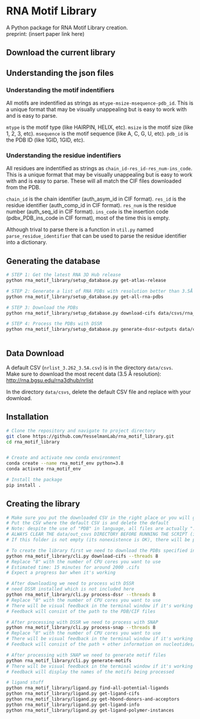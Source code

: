 # RNA Motif Library

A Python package for RNA Motif Library creation.<br>
preprint: (insert paper link here)

## Download the current library



## Understanding the json files

### Understanding the motif indentifiers

All motifs are indentified as strings as `mtype-msize-msequence-pdb_id`. This is a unique format that may be visually unappealing but is easy to work with and is easy to parse. 

`mtype` is the motif type (like HAIRPIN, HELIX, etc).
`msize` is the motif size (like 1, 2, 3, etc).
`msequence` is the motif sequence (like A, C, G, U, etc).
`pdb_id` is the PDB ID (like 1GID, 1GID, etc).

### Understanding the residue indentifiers

All residues are indentified as strings as `chain_id-res_id-res_num-ins_code`. This is a unique format that may be visually unappealing but is easy to work with and is easy to parse. These will all match the CIF files downloaded from the PDB.

`chain_id` is the chain identifier (auth_asym_id in CIF format).
`res_id` is the residue identifier (auth_comp_id in CIF format).
`res_num` is the residue number (auth_seq_id in CIF format).
`ins_code` is the insertion code (pdbx_PDB_ins_code in CIF format), most of the time this is empty.

Although trival to parse there is a function in `util.py` named `parse_residue_identifier` that can be used to parse the residue identifier into a dictionary.


## Generating the database 

```bash
# STEP 1: Get the latest RNA 3D Hub release
python rna_motif_library/setup_database.py get-atlas-release

# STEP 2: Generate a list of RNA PDBs with resolution better than 3.5Å
python rna_motif_library/setup_database.py get-all-rna-pdbs

# STEP 3: Download the PDBs
python rna_motif_library/setup_database.py download-cifs data/csvs/rna_structures.csv

# STEP 4: Process the PDBs with DSSR
python rna_motif_library/setup_database.py generate-dssr-outputs data/csvs/rna_structures.csv



```



## Data Download

A default CSV (`nrlist_3.262_3.5A.csv`) is in the directory `data/csvs`.<br>
Make sure to download the most recent data (3.5 Å resolution):<br>
http://rna.bgsu.edu/rna3dhub/nrlist

In the directory `data/csvs`, delete the default CSV file and replace with your download.<br>

## Installation

```bash
# Clone the repository and navigate to project directory
git clone https://github.com/YesselmanLab/rna_motif_library.git
cd rna_motif_library


# Create and activate new conda environment
conda create --name rna_motif_env python=3.8
conda activate rna_motif_env

# Install the package
pip install .

```

## Creating the library
```bash
# Make sure you put the downloaded CSV in the right place or you will get errors
# Put the CSV where the default CSV is and delete the default
# Note: despite the use of "PDB" in language, all files are actually ".cif", not ".pdb"
# ALWAYS CLEAR THE data/out_csvs DIRECTORY BEFORE RUNNING THE SCRIPT (if it exists)! Move the data somewhere else if you want to keep it.
# If this folder is not empty (its nonexistence is OK), there will be problems!

# To create the library first we need to download the PDBs specified in the CSV
python rna_motif_library/cli.py download-cifs --threads 8
# Replace "8" with the number of CPU cores you want to use
# Estimated time: 15 minutes for around 2000 .cifs
# Expect a progress bar when it's working

# After downloading we need to process with DSSR
# need DSSR installed which is not included here 
python rna_motif_library/cli.py process-dssr --threads 8
# Replace "8" with the number of CPU cores you want to use
# There will be visual feedback in the terminal window if it's working properly
# Feedback will consist of the path to the PDB/CIF files

# After processing with DSSR we need to process with SNAP
python rna_motif_library/cli.py process-snap --threads 8
# Replace "8" with the number of CPU cores you want to use
# There will be visual feedback in the terminal window if it's working properly
# Feedback will consist of the path + other information on nucleotides/etc

# After processing with SNAP we need to generate motif files
python rna_motif_library/cli.py generate-motifs
# There will be visual feedback in the terminal window if it's working properly
# Feedback will display the names of the motifs being processed

# ligand stuff 
python rna_motif_library/ligand.py find-all-potential-ligands
python rna_motif_library/ligand.py get-ligand-cifs
python rna_motif_library/ligand.py get-hbond-donors-and-acceptors
python rna_motif_library/ligand.py get-ligand-info
python rna_motif_library/ligand.py get-ligand-polymer-instances

